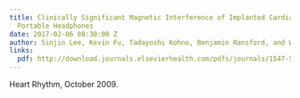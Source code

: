 ```yaml
---
title: Clinically Significant Magnetic Interference of Implanted Cardiac Devices by
  Portable Headphones
date: 2017-02-06 08:30:00 Z
author: Sinjin Lee, Kevin Fu, Tadayoshi Kohno, Benjamin Ransford, and William H. Maisel
links:
  pdf: http://download.journals.elsevierhealth.com/pdfs/journals/1547-5271/PIIS1547527109007401.pdf
---
```


Heart Rhythm, October 2009.